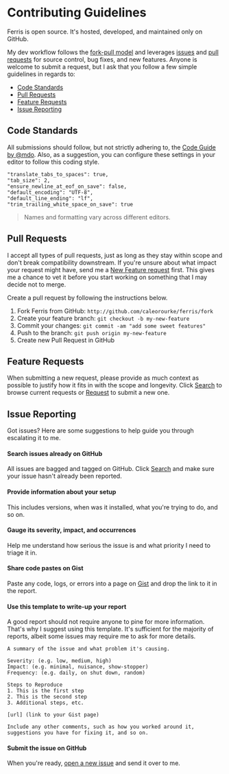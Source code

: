 # Contributing Guidelines

Ferris is open source. It's hosted, developed, and maintained only on GitHub.

My dev workflow follows the <a href="http://help.github.com/articles/using-pull-requests" target="_blank">fork-pull model</a> and leverages <a href="http://github.com/caleorourke/ferris/issues" target="_blank">issues</a> and <a href="http://github.com/caleorourke/ferris/pulls" target="_blank">pull requests</a> for source control, bug fixes, and new features. Anyone is welcome to submit a request, but I ask that you follow a few simple guidelines in regards to:

* [Code Standards](#code-standards)
* [Pull Requests](#pull-requests)
* [Feature Requests](#feature-requests)
* [Issue Reporting](#issue-reporting)

## Code Standards

All submissions should follow, but not strictly adhering to, the <a href="http://codeguide.co" target="_blank">Code Guide by @mdo</a>. Also, as a suggestion, you can configure these settings in your editor to follow this coding style.

~~~
"translate_tabs_to_spaces": true,
"tab_size": 2,
"ensure_newline_at_eof_on_save": false,
"default_encoding": "UTF-8",
"default_line_ending": "lf",
"trim_trailing_white_space_on_save": true
~~~

> Names and formatting vary across different editors.

## Pull Requests

I accept all types of pull requests, just as long as they stay within scope and don't break compatibility downstream. If you're unsure about what impact your request might have, send me a [New Feature request](#feature-requests) first. This gives me a chance to vet it before you start working on something that I may decide not to merge.

Create a pull request by following the instructions below.

1. Fork Ferris from GitHub: `http://github.com/caleorourke/ferris/fork`
2. Create your feature branch: `git checkout -b my-new-feature`
3. Commit your changes: `git commit -am "add some sweet features"`
4. Push to the branch: `git push origin my-new-feature`
5. Create new Pull Request in GitHub

## Feature Requests

When submitting a new request, please provide as much context as possible to justify how it fits in with the scope and longevity. Click <a href="http://github.com/caleorourke/ferris/issues" target="_blank">Search</a> to browse current requests or <a href="http://github.com/caleorourke/ferris/issues/new" target="_blank">Request</a> to submit a new one.

## Issue Reporting

Got issues? Here are some suggestions to help guide you through escalating it to me.

#### Search issues already on GitHub

All issues are bagged and tagged on GitHub. Click <a href="http://github.com/caleorourke/ferris/issues" target="_blank">Search</a> and make sure your issue hasn't already been reported.

#### Provide information about your setup

This includes versions, when was it installed, what you're trying to do, and so on.

#### Gauge its severity, impact, and occurrences

Help me understand how serious the issue is and what priority I need to triage it in.

#### Share code pastes on Gist

Paste any code, logs, or errors into a page on <a href="http://gist.github.com" target="_blank">Gist</a> and drop the link to it in the report.

#### Use this template to write-up your report

A good report should not require anyone to pine for more information. That's why I suggest using this template. It's sufficient for the majority of reports, albeit some issues may require me to ask for more details.

~~~
A summary of the issue and what problem it's causing.

Severity: (e.g. low, medium, high)
Impact: (e.g. minimal, nuisance, show-stopper)
Frequency: (e.g. daily, on shut down, random)

Steps to Reproduce
1. This is the first step
2. This is the second step
3. Additional steps, etc.

[url] (link to your Gist page)

Include any other comments, such as how you worked around it, suggestions you have for fixing it, and so on.
~~~

#### Submit the issue on GitHub

When you're ready, <a href="http://github.com/caleorourke/ferris/issues/new" target="_blank">open a new issue</a> and send it over to me.
